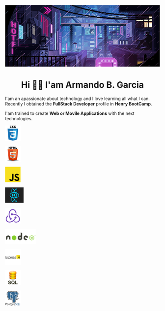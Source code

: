 <img src='baner.gif' height="200px" width="100%">

<h1 align="center" >Hi 👋🏽 I'am Armando B. Garcia</h1>
</hr>

I'am an apassionate about technology and I love learning all what I can. Recently I obtained the **FullStack Developer** profile in **Henry BootCamp**.

I'am trained to create **Web or Movile Applications** with the next technologies.

<p><img src='images/CSS3.png' src='css' height='50px'></p>

<p><img src='images/html5_logo.png' src='html' height='50px'></p>

<p><img src='images/javascript.png' src='javascript' height='50px'></p>

<p><img src='images/react-2.gif' src='react' height='50px' width="60"></p>

<p><img src='images/redux.png' src='redux' height='50px'></p>

<p><img src='images/nodejs.gif' src='node' height='50px'></p>

<p><img src='images/express-js.png' src='express' height='50px'></p>

<p><img src='images/sql.png' src='sql' height='50px'></p>

<p><img src='images/Postgre.png' src='postgres' height='50px'></p>
